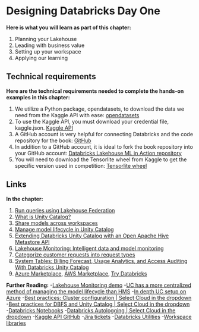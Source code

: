 # Designing Databricks Day One 

**Here is what you will learn as part of this chapter:**

1. Planning your Lakehouse 
2. Leading with business value 
3. Setting up your workspace 
4. Applying our learning 

## Technical requirements 

**Here are the technical requirements needed to complete the hands-on examples in this chapter:**
1. We utilize a Python package, opendatasets, to download the data we need from the Kaggle API with ease: [opendatasets](https://pypi.org/project/opendatasets/)
2. To use the Kaggle API, you must download your credential file, kaggle.json. [Kaggle API](https://www.kaggle.com/docs/api)
3. A GitHub account is very helpful for connecting Databricks and the code repository for the book: [GitHub](https://github.com/)
4. In addition to a GitHub account, it is ideal to fork the book repository into your GitHub account: [Databricks Lakehouse ML in Action repository](https://github.com/PacktPublishing/Databricks-Lakehouse-ML-In-Action)
5. You will need to download the Tensorlite wheel from Kaggle to get the specific version used in competition: [Tensorlite wheel](https://www.kaggle.com/datasets/philculliton/tflite-wheels-2140)

## Links

**In the chapter:**
1. [Run queries using Lakehouse Federation](https://docs.databricks.com/en/query-federation/index.html)
2. [What is Unity Catalog?](https://docs.databricks.com/data-governance/unity-catalog/index.html)
3. [Share models across workspaces](https://docs.databricks.com/applications/machine-learning/manage-model-lifecycle/multiple-workspaces.html)
4. [Manage model lifecycle in Unity Catalog](https://docs.databricks.com/machine-learning/manage-model-lifecycle/index.html)
5. [Extending Databricks Unity Catalog with an Open Apache Hive Metastore API](https://www.databricks.com/blog/extending-databricks-unity-catalog-open-apache-hive-metastore-api)
6. [Lakehouse Monitoring: Intelligent data and model monitoring](https://www.databricks.com/product/machine-learning/lakehouse-monitoring)
7. [Categorize customer requests into request types](https://support.atlassian.com/jira-service-management-cloud/docs/categorize-customer-requests-into-request-types/)
8. [System Tables: Billing Forecast, Usage Analytics, and Access Auditing With Databricks Unity Catalog](https://www.databricks.com/resources/demos/tutorials/governance/system-tables)
9. [Azure Marketplace](https://azure.microsoft.com/en-us/products/databricks), [AWS Marketplace](https://aws.amazon.com/marketplace/pp/prodview-wtyi5lgtce6n6), [Try Databricks](https://www.databricks.com/try-databricks)



**Further Reading:**
-[Lakehouse Monitoring demo](https://youtu.be/3TLBZSKeYTk?t=560)
-[UC has a more centralized method of managing the model lifecycle than HMS](https://docs.databricks.com/machine-learning/manage-model-lifecycle/index.html)
-[In depth UC setup on Azure](https://youtu.be/itGKRVHdNPo)
-[Best practices: Cluster configuration | Select Cloud in the dropdown](https://docs.databricks.com/clusters/cluster-config-best-practices.html)
-[Best practices for DBFS and Unity Catalog | Select Cloud in the dropdown](https://docs.databricks.com/dbfs/unity-catalog.html)
-[Databricks Notebooks](https://docs.databricks.com/en/notebooks/index.html)
-[Databricks Autologging | Select Cloud in the dropdown](https://docs.databricks.com/mlflow/databricks-autologging.html#security-and-data-management)
-[Kaggle API GitHub](https://github.com/Kaggle/kaggle-api)
-[Jira tickets](https://support.atlassian.com/jira-service-management-cloud/docs/categorize-customer-requests-into-request-types/)
-[Databricks Utilities](https://docs.databricks.com/en/dev-tools/databricks-utils.html)
-[Workspace libraries](https://docs.databricks.com/en/libraries/workspace-libraries.html)




